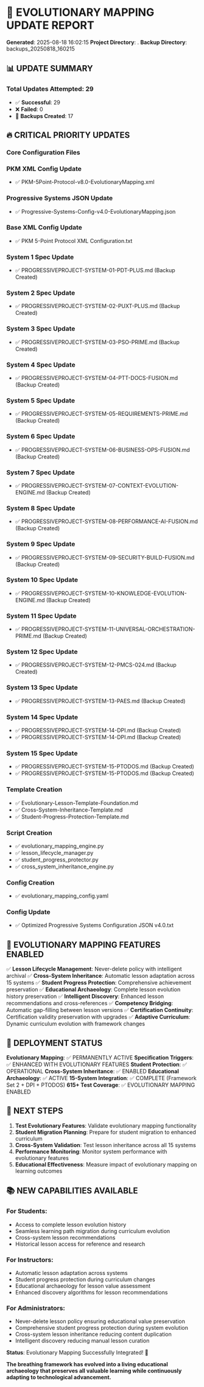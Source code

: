 # 🔄 EVOLUTIONARY MAPPING UPDATE REPORT

**Generated**: 2025-08-18 16:02:15
**Project Directory**: .
**Backup Directory**: backups_20250818_160215

## 📊 UPDATE SUMMARY

### Total Updates Attempted: 29
- ✅ **Successful**: 29
- ❌ **Failed**: 0
- 💾 **Backups Created**: 17

## 🔥 CRITICAL PRIORITY UPDATES

### Core Configuration Files

### PKM XML Config Update
- ✅ PKM-5Point-Protocol-v8.0-EvolutionaryMapping.xml

### Progressive Systems JSON Update
- ✅ Progressive-Systems-Config-v4.0-EvolutionaryMapping.json

### Base XML Config Update
- ✅ PKM 5-Point Protocol XML Configuration.txt

### System 1 Spec Update
- ✅ PROGRESSIVEPROJECT-SYSTEM-01-PDT-PLUS.md (Backup Created)

### System 2 Spec Update
- ✅ PROGRESSIVEPROJECT-SYSTEM-02-PUXT-PLUS.md (Backup Created)

### System 3 Spec Update
- ✅ PROGRESSIVEPROJECT-SYSTEM-03-PSO-PRIME.md (Backup Created)

### System 4 Spec Update
- ✅ PROGRESSIVEPROJECT-SYSTEM-04-PTT-DOCS-FUSION.md (Backup Created)

### System 5 Spec Update
- ✅ PROGRESSIVEPROJECT-SYSTEM-05-REQUIREMENTS-PRIME.md (Backup Created)

### System 6 Spec Update
- ✅ PROGRESSIVEPROJECT-SYSTEM-06-BUSINESS-OPS-FUSION.md (Backup Created)

### System 7 Spec Update
- ✅ PROGRESSIVEPROJECT-SYSTEM-07-CONTEXT-EVOLUTION-ENGINE.md (Backup Created)

### System 8 Spec Update
- ✅ PROGRESSIVEPROJECT-SYSTEM-08-PERFORMANCE-AI-FUSION.md (Backup Created)

### System 9 Spec Update
- ✅ PROGRESSIVEPROJECT-SYSTEM-09-SECURITY-BUILD-FUSION.md (Backup Created)

### System 10 Spec Update
- ✅ PROGRESSIVEPROJECT-SYSTEM-10-KNOWLEDGE-EVOLUTION-ENGINE.md (Backup Created)

### System 11 Spec Update
- ✅ PROGRESSIVEPROJECT-SYSTEM-11-UNIVERSAL-ORCHESTRATION-PRIME.md (Backup Created)

### System 12 Spec Update
- ✅ PROGRESSIVEPROJECT-SYSTEM-12-PMCS-024.md (Backup Created)

### System 13 Spec Update
- ✅ PROGRESSIVEPROJECT-SYSTEM-13-PAES.md (Backup Created)

### System 14 Spec Update
- ✅ PROGRESSIVEPROJECT-SYSTEM-14-DPI.md (Backup Created)
- ✅ PROGRESSIVEPROJECT-SYSTEM-14-DPI.md (Backup Created)

### System 15 Spec Update
- ✅ PROGRESSIVEPROJECT-SYSTEM-15-PTODOS.md (Backup Created)
- ✅ PROGRESSIVEPROJECT-SYSTEM-15-PTODOS.md (Backup Created)

### Template Creation
- ✅ Evolutionary-Lesson-Template-Foundation.md
- ✅ Cross-System-Inheritance-Template.md
- ✅ Student-Progress-Protection-Template.md

### Script Creation
- ✅ evolutionary_mapping_engine.py
- ✅ lesson_lifecycle_manager.py
- ✅ student_progress_protector.py
- ✅ cross_system_inheritance_engine.py

### Config Creation
- ✅ evolutionary_mapping_config.yaml

### Config Update
- ✅ Optimized Progressive Systems Configuration JSON v4.0.txt

## 🎯 EVOLUTIONARY MAPPING FEATURES ENABLED

✅ **Lesson Lifecycle Management**: Never-delete policy with intelligent archival
✅ **Cross-System Inheritance**: Automatic lesson adaptation across 15 systems
✅ **Student Progress Protection**: Comprehensive achievement preservation
✅ **Educational Archaeology**: Complete lesson evolution history preservation
✅ **Intelligent Discovery**: Enhanced lesson recommendations and cross-references
✅ **Competency Bridging**: Automatic gap-filling between lesson versions
✅ **Certification Continuity**: Certification validity preservation with upgrades
✅ **Adaptive Curriculum**: Dynamic curriculum evolution with framework changes

## 🚀 DEPLOYMENT STATUS

**Evolutionary Mapping**: ✅ PERMANENTLY ACTIVE
**Specification Triggers**: ✅ ENHANCED WITH EVOLUTIONARY FEATURES
**Student Protection**: ✅ OPERATIONAL
**Cross-System Inheritance**: ✅ ENABLED
**Educational Archaeology**: ✅ ACTIVE
**15-System Integration**: ✅ COMPLETE (Framework Set 2 + DPI + PTODOS)
**615+ Test Coverage**: ✅ EVOLUTIONARY MAPPING ENABLED

## 🔄 NEXT STEPS

1. **Test Evolutionary Features**: Validate evolutionary mapping functionality
2. **Student Migration Planning**: Prepare for student migration to enhanced curriculum
3. **Cross-System Validation**: Test lesson inheritance across all 15 systems
4. **Performance Monitoring**: Monitor system performance with evolutionary features
5. **Educational Effectiveness**: Measure impact of evolutionary mapping on learning outcomes

## 📚 NEW CAPABILITIES AVAILABLE

### For Students:
- Access to complete lesson evolution history
- Seamless learning path migration during curriculum evolution
- Cross-system lesson recommendations
- Historical lesson access for reference and research

### For Instructors:
- Automatic lesson adaptation across systems
- Student progress protection during curriculum changes
- Educational archaeology for lesson value assessment
- Enhanced discovery algorithms for lesson recommendations

### For Administrators:
- Never-delete lesson policy ensuring educational value preservation
- Comprehensive student progress protection during system evolution
- Cross-system lesson inheritance reducing content duplication
- Intelligent discovery reducing manual lesson curation

**Status**: Evolutionary Mapping Successfully Integrated! 🎉

**The breathing framework has evolved into a living educational archaeology that preserves all valuable learning while continuously adapting to technological advancement.**

